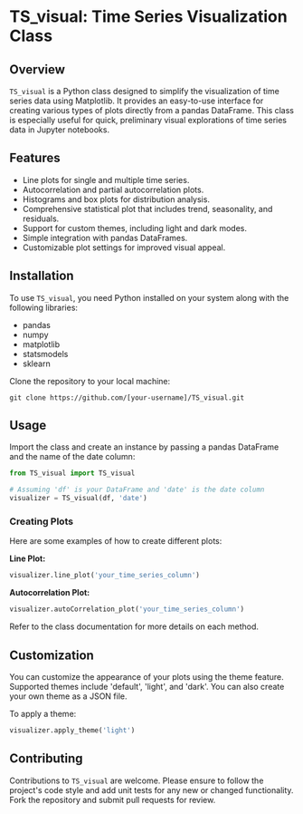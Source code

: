
# TS_visual: Time Series Visualization Class

## Overview
`TS_visual` is a Python class designed to simplify the visualization of time series data using Matplotlib. It provides an easy-to-use interface for creating various types of plots directly from a pandas DataFrame. This class is especially useful for quick, preliminary visual explorations of time series data in Jupyter notebooks.

## Features
- Line plots for single and multiple time series.
- Autocorrelation and partial autocorrelation plots.
- Histograms and box plots for distribution analysis.
- Comprehensive statistical plot that includes trend, seasonality, and residuals.
- Support for custom themes, including light and dark modes.
- Simple integration with pandas DataFrames.
- Customizable plot settings for improved visual appeal.

## Installation
To use `TS_visual`, you need Python installed on your system along with the following libraries:
- pandas
- numpy
- matplotlib
- statsmodels
- sklearn

Clone the repository to your local machine:
```
git clone https://github.com/[your-username]/TS_visual.git
```

## Usage
Import the class and create an instance by passing a pandas DataFrame and the name of the date column:
```python
from TS_visual import TS_visual

# Assuming 'df' is your DataFrame and 'date' is the date column
visualizer = TS_visual(df, 'date')
```

### Creating Plots
Here are some examples of how to create different plots:

**Line Plot:**
```python
visualizer.line_plot('your_time_series_column')
```

**Autocorrelation Plot:**
```python
visualizer.autoCorrelation_plot('your_time_series_column')
```

Refer to the class documentation for more details on each method.

## Customization
You can customize the appearance of your plots using the theme feature. Supported themes include 'default', 'light', and 'dark'. You can also create your own theme as a JSON file.

To apply a theme:
```python
visualizer.apply_theme('light')
```

## Contributing
Contributions to `TS_visual` are welcome. Please ensure to follow the project's code style and add unit tests for any new or changed functionality. Fork the repository and submit pull requests for review.


